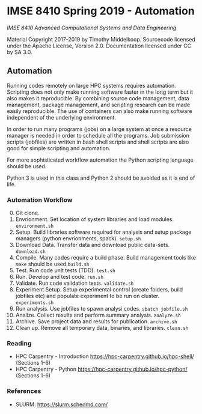 # IMSE 8410 Spring 2019 - Automation

*IMSE 8410 Advanced Computational Systems and Data Engineering*

Material Copyright 2017-2019 by Timothy Middelkoop.  Sourcecode
licensed under the Apache License, Version 2.0. Documentation licensed
under CC by SA 3.0.

## Automation

Running codes remotely on large HPC systems requires
automation. Scripting does not only make running software faster in
the long term but it also makes it reproducible.  By combining source
code management, data management, package management, and scripting
research can be made easily reproducible.  The use of containers can
also make running software independent of the underlying environment.

In order to run many programs (jobs) on a large system at once a
resource manager is needed in order to schedule all the programs.  Job
submission scripts (jobfiles) are written in bash shell scripts and
shell scripts are also good for simple scripting and automation.

For more sophisticated workflow automation the Python scripting
language should be used.

Python 3 is used in this class and Python 2 should be avoided as it is
end of life.

### Automation Workflow
 0. Git clone.
 1. Envrionment.  Set location of system libraries and load modules. `environment.sh`
 2. Setup. Build libraries software required for analysis and setup package managers (python envrionments, spack). `setup.sh`
 3. Download Data. Transfer data and download public data-sets. `download.sh`
 4. Compile. Many codes require a build phase.  Build management tools like `make` should be used.`build.sh`
 5. Test. Run code unit tests (TDD). `test.sh`
 6. Run. Develop and test code. `run.sh`
 7. Validate. Run code validation tests. `validate.sh`
 8. Experiment Setup.  Setup experimental control (create folders, build jobfiles etc) and populate experiment to be run on cluster. `experiments.sh`
 9. Run analysis. Use jobfiles to spawn analysi codes. `sbatch jobfile.sh`
 10. Analize.  Collect results and perform summary analysis. `analyze.sh`
 11. Archive. Save project data and results for publication. `archive.sh`
 12. Clean up. Remove all temporary data, binaries, and libraries. `clean.sh`


### Reading
 * HPC Carpentry - Introduction https://hpc-carpentry.github.io/hpc-shell/ (Sections 1-6)
 * HPC Carpentry - Python https://hpc-carpentry.github.io/hpc-python/ (Sections 1-6)

### References
 * SLURM: https://slurm.schedmd.com/

